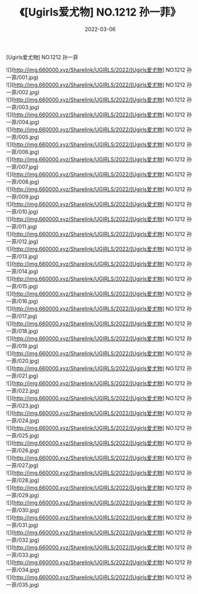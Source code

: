 ﻿---
layout: post
title:  《[Ugirls爱尤物] NO.1212 孙一菲》
date:   2022-03-06
img: http://img.660000.xyz/Sharelink/UGIRLS/2022/[Ugirls爱尤物] NO.1212 孙一菲/000.jpg
categories: [美女, 清纯, 唯美]
---

[Ugirls爱尤物] NO.1212 孙一菲

 ![](http://img.660000.xyz/Sharelink/UGIRLS/2022/[Ugirls爱尤物] NO.1212 孙一菲/001.jpg) <br>![](http://img.660000.xyz/Sharelink/UGIRLS/2022/[Ugirls爱尤物] NO.1212 孙一菲/002.jpg) <br>![](http://img.660000.xyz/Sharelink/UGIRLS/2022/[Ugirls爱尤物] NO.1212 孙一菲/003.jpg) <br>![](http://img.660000.xyz/Sharelink/UGIRLS/2022/[Ugirls爱尤物] NO.1212 孙一菲/004.jpg) <br>![](http://img.660000.xyz/Sharelink/UGIRLS/2022/[Ugirls爱尤物] NO.1212 孙一菲/005.jpg) <br>![](http://img.660000.xyz/Sharelink/UGIRLS/2022/[Ugirls爱尤物] NO.1212 孙一菲/006.jpg) <br>![](http://img.660000.xyz/Sharelink/UGIRLS/2022/[Ugirls爱尤物] NO.1212 孙一菲/007.jpg) <br>![](http://img.660000.xyz/Sharelink/UGIRLS/2022/[Ugirls爱尤物] NO.1212 孙一菲/008.jpg) <br>![](http://img.660000.xyz/Sharelink/UGIRLS/2022/[Ugirls爱尤物] NO.1212 孙一菲/009.jpg) <br>![](http://img.660000.xyz/Sharelink/UGIRLS/2022/[Ugirls爱尤物] NO.1212 孙一菲/010.jpg) <br>![](http://img.660000.xyz/Sharelink/UGIRLS/2022/[Ugirls爱尤物] NO.1212 孙一菲/011.jpg) <br>![](http://img.660000.xyz/Sharelink/UGIRLS/2022/[Ugirls爱尤物] NO.1212 孙一菲/012.jpg) <br>![](http://img.660000.xyz/Sharelink/UGIRLS/2022/[Ugirls爱尤物] NO.1212 孙一菲/013.jpg) <br>![](http://img.660000.xyz/Sharelink/UGIRLS/2022/[Ugirls爱尤物] NO.1212 孙一菲/014.jpg) <br>![](http://img.660000.xyz/Sharelink/UGIRLS/2022/[Ugirls爱尤物] NO.1212 孙一菲/015.jpg) <br>![](http://img.660000.xyz/Sharelink/UGIRLS/2022/[Ugirls爱尤物] NO.1212 孙一菲/016.jpg) <br>![](http://img.660000.xyz/Sharelink/UGIRLS/2022/[Ugirls爱尤物] NO.1212 孙一菲/017.jpg) <br>![](http://img.660000.xyz/Sharelink/UGIRLS/2022/[Ugirls爱尤物] NO.1212 孙一菲/018.jpg) <br>![](http://img.660000.xyz/Sharelink/UGIRLS/2022/[Ugirls爱尤物] NO.1212 孙一菲/019.jpg) <br>![](http://img.660000.xyz/Sharelink/UGIRLS/2022/[Ugirls爱尤物] NO.1212 孙一菲/020.jpg) <br>![](http://img.660000.xyz/Sharelink/UGIRLS/2022/[Ugirls爱尤物] NO.1212 孙一菲/021.jpg) <br>![](http://img.660000.xyz/Sharelink/UGIRLS/2022/[Ugirls爱尤物] NO.1212 孙一菲/022.jpg) <br>![](http://img.660000.xyz/Sharelink/UGIRLS/2022/[Ugirls爱尤物] NO.1212 孙一菲/023.jpg) <br>![](http://img.660000.xyz/Sharelink/UGIRLS/2022/[Ugirls爱尤物] NO.1212 孙一菲/024.jpg) <br>![](http://img.660000.xyz/Sharelink/UGIRLS/2022/[Ugirls爱尤物] NO.1212 孙一菲/025.jpg) <br>![](http://img.660000.xyz/Sharelink/UGIRLS/2022/[Ugirls爱尤物] NO.1212 孙一菲/026.jpg) <br>![](http://img.660000.xyz/Sharelink/UGIRLS/2022/[Ugirls爱尤物] NO.1212 孙一菲/027.jpg) <br>![](http://img.660000.xyz/Sharelink/UGIRLS/2022/[Ugirls爱尤物] NO.1212 孙一菲/028.jpg) <br>![](http://img.660000.xyz/Sharelink/UGIRLS/2022/[Ugirls爱尤物] NO.1212 孙一菲/029.jpg) <br>![](http://img.660000.xyz/Sharelink/UGIRLS/2022/[Ugirls爱尤物] NO.1212 孙一菲/030.jpg) <br>![](http://img.660000.xyz/Sharelink/UGIRLS/2022/[Ugirls爱尤物] NO.1212 孙一菲/031.jpg) <br>![](http://img.660000.xyz/Sharelink/UGIRLS/2022/[Ugirls爱尤物] NO.1212 孙一菲/032.jpg) <br>![](http://img.660000.xyz/Sharelink/UGIRLS/2022/[Ugirls爱尤物] NO.1212 孙一菲/033.jpg) <br>![](http://img.660000.xyz/Sharelink/UGIRLS/2022/[Ugirls爱尤物] NO.1212 孙一菲/034.jpg) <br>![](http://img.660000.xyz/Sharelink/UGIRLS/2022/[Ugirls爱尤物] NO.1212 孙一菲/035.jpg) <br>